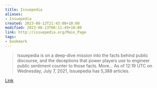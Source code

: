 ```yaml
---
title: Issuepedia
aliases:
- Issuepedia
created: 2023-08-12T21:43:08+10:00
modified: 2023-08-13T00:11:49+10:00
link: http://issuepedia.org/Main_Page
tags:
- bookmark
---
```


> Issuepedia is on a deep-dive mission into the facts behind public discourse, and the deceptions that power players use to engineer public sentiment counter to those facts. More... As of 12:19 UTC on Wednesday, July 7, 2021, Issuepedia has 5,388 articles.

[Link](http://issuepedia.org/Main_Page)